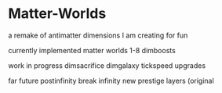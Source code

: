 # Matter-Worlds
a remake of antimatter dimensions I am creating for fun

currently implemented
matter worlds 1-8
dimboosts

work in progress
dimsacrifice
dimgalaxy
tickspeed upgrades

far future
postinfinity
break infinity
new prestige layers (original

